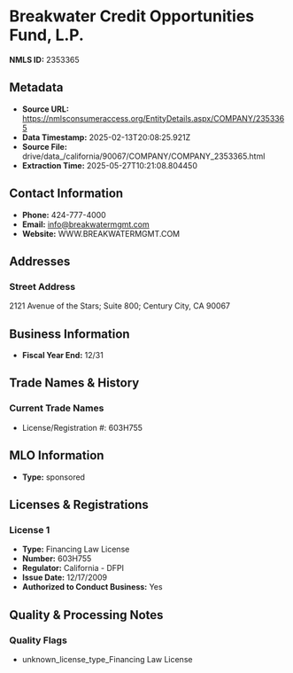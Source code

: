 # Breakwater Credit Opportunities Fund, L.P.

**NMLS ID:** 2353365

## Metadata
- **Source URL:** https://nmlsconsumeraccess.org/EntityDetails.aspx/COMPANY/2353365
- **Data Timestamp:** 2025-02-13T20:08:25.921Z
- **Source File:** drive/data_/california/90067/COMPANY/COMPANY_2353365.html
- **Extraction Time:** 2025-05-27T10:21:08.804450

## Contact Information
- **Phone:** 424-777-4000
- **Email:** info@breakwatermgmt.com
- **Website:** WWW.BREAKWATERMGMT.COM

## Addresses
### Street Address
2121 Avenue of the Stars; Suite 800; Century City, CA 90067

## Business Information
- **Fiscal Year End:** 12/31

## Trade Names & History
### Current Trade Names
- License/Registration #: 603H755

## MLO Information
- **Type:** sponsored

## Licenses & Registrations

### License 1
- **Type:** Financing Law License
- **Number:** 603H755
- **Regulator:** California - DFPI
- **Issue Date:** 12/17/2009
- **Authorized to Conduct Business:** Yes

## Quality & Processing Notes
### Quality Flags
- unknown_license_type_Financing Law License
